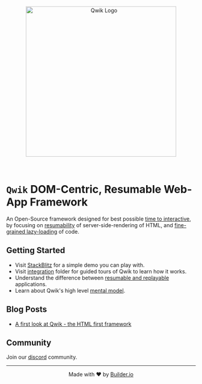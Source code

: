 <br />

<p align="center">
  <img alt="Qwik Logo" width="400" src="https://cdn.builder.io/api/v1/image/assets%2FYJIGb4i01jvw0SRdL5Bt%2F667ab6c2283d4c4d878fb9083aacc10f" />
</p>

<br />

# `Qwik` DOM-Centric, Resumable Web-App Framework

An Open-Source framework designed for best possible [time to interactive](https://web.dev/interactive/), by focusing on [resumability](https://github.com/BuilderIO/qwik/blob/main/docs/RESUMABLE.md) of server-side-rendering of HTML, and [fine-grained lazy-loading](https://github.com/BuilderIO/qwik/blob/main/docs/LAZY_LOADING.md) of code.

## Getting Started

- Visit [StackBlitz](https://stackblitz.com/edit/qwik-todo-demo) for a simple demo you can play with.
- Visit [integration](./integration) folder for guided tours of Qwik to learn how it works.
- Understand the difference between [resumable and replayable](https://github.com/BuilderIO/qwik/blob/main/docs/RESUMABLE.md) applications.
- Learn about Qwik's high level [mental model](https://github.com/BuilderIO/qwik/blob/main/docs/LAZY_LOADING.md).

## Blog Posts

- [A first look at Qwik - the HTML first framework](https://dev.to/mhevery/a-first-look-at-qwik-the-html-first-framework-af)

## Community

Join our [discord](https://discord.gg/JHVpZmqSs4) community.

<hr />
<p align="center">
  Made with ❤️ by <a target="_blank" href="https://www.builder.io/">Builder.io</a>
</p>
